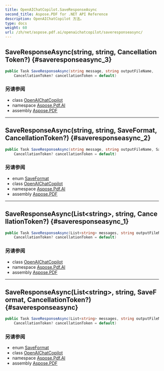 ```yaml
---
title: OpenAIChatCopilot.SaveResponseAsync
second_title: Aspose.PDF for .NET API Reference
description: OpenAIChatCopilot 方法。
type: docs
weight: 60
url: /zh/net/aspose.pdf.ai/openaichatcopilot/saveresponseasync/
---
```

## SaveResponseAsync(string, string, CancellationToken?) {#saveresponseasync_3}

```csharp
public Task SaveResponseAsync(string message, string outputFileName, 
    CancellationToken? cancellationToken = default)
```

### 另请参阅

* class [OpenAIChatCopilot](../)
* namespace [Aspose.Pdf.AI](../../../aspose.pdf.ai/)
* assembly [Aspose.PDF](../../../)

---

## SaveResponseAsync(string, string, SaveFormat, CancellationToken?) {#saveresponseasync_2}

```csharp
public Task SaveResponseAsync(string message, string outputFileName, SaveFormat saveFormat, 
    CancellationToken? cancellationToken = default)
```

### 另请参阅

* enum [SaveFormat](../../../aspose.pdf/saveformat/)
* class [OpenAIChatCopilot](../)
* namespace [Aspose.Pdf.AI](../../../aspose.pdf.ai/)
* assembly [Aspose.PDF](../../../)

---

## SaveResponseAsync(List&lt;string&gt;, string, CancellationToken?) {#saveresponseasync_1}

```csharp
public Task SaveResponseAsync(List<string> messages, string outputFileName, 
    CancellationToken? cancellationToken = default)
```

### 另请参阅

* class [OpenAIChatCopilot](../)
* namespace [Aspose.Pdf.AI](../../../aspose.pdf.ai/)
* assembly [Aspose.PDF](../../../)

---

## SaveResponseAsync(List&lt;string&gt;, string, SaveFormat, CancellationToken?) {#saveresponseasync}

```csharp
public Task SaveResponseAsync(List<string> messages, string outputFileName, SaveFormat saveFormat, 
    CancellationToken? cancellationToken = default)
```

### 另请参阅

* enum [SaveFormat](../../../aspose.pdf/saveformat/)
* class [OpenAIChatCopilot](../)
* namespace [Aspose.Pdf.AI](../../../aspose.pdf.ai/)
* assembly [Aspose.PDF](../../../)